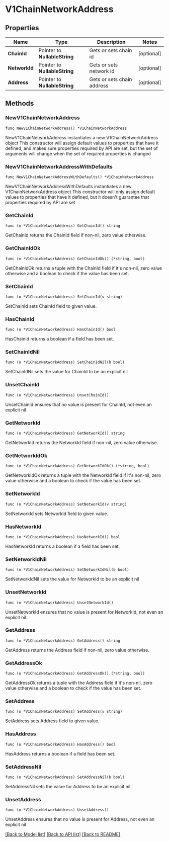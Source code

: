 # V1ChainNetworkAddress

## Properties

Name | Type | Description | Notes
------------ | ------------- | ------------- | -------------
**ChainId** | Pointer to **NullableString** | Gets or sets chain id | [optional] 
**NetworkId** | Pointer to **NullableString** | Gets or sets network id | [optional] 
**Address** | Pointer to **NullableString** | Gets or sets chain address | [optional] 

## Methods

### NewV1ChainNetworkAddress

`func NewV1ChainNetworkAddress() *V1ChainNetworkAddress`

NewV1ChainNetworkAddress instantiates a new V1ChainNetworkAddress object
This constructor will assign default values to properties that have it defined,
and makes sure properties required by API are set, but the set of arguments
will change when the set of required properties is changed

### NewV1ChainNetworkAddressWithDefaults

`func NewV1ChainNetworkAddressWithDefaults() *V1ChainNetworkAddress`

NewV1ChainNetworkAddressWithDefaults instantiates a new V1ChainNetworkAddress object
This constructor will only assign default values to properties that have it defined,
but it doesn't guarantee that properties required by API are set

### GetChainId

`func (o *V1ChainNetworkAddress) GetChainId() string`

GetChainId returns the ChainId field if non-nil, zero value otherwise.

### GetChainIdOk

`func (o *V1ChainNetworkAddress) GetChainIdOk() (*string, bool)`

GetChainIdOk returns a tuple with the ChainId field if it's non-nil, zero value otherwise
and a boolean to check if the value has been set.

### SetChainId

`func (o *V1ChainNetworkAddress) SetChainId(v string)`

SetChainId sets ChainId field to given value.

### HasChainId

`func (o *V1ChainNetworkAddress) HasChainId() bool`

HasChainId returns a boolean if a field has been set.

### SetChainIdNil

`func (o *V1ChainNetworkAddress) SetChainIdNil(b bool)`

 SetChainIdNil sets the value for ChainId to be an explicit nil

### UnsetChainId
`func (o *V1ChainNetworkAddress) UnsetChainId()`

UnsetChainId ensures that no value is present for ChainId, not even an explicit nil
### GetNetworkId

`func (o *V1ChainNetworkAddress) GetNetworkId() string`

GetNetworkId returns the NetworkId field if non-nil, zero value otherwise.

### GetNetworkIdOk

`func (o *V1ChainNetworkAddress) GetNetworkIdOk() (*string, bool)`

GetNetworkIdOk returns a tuple with the NetworkId field if it's non-nil, zero value otherwise
and a boolean to check if the value has been set.

### SetNetworkId

`func (o *V1ChainNetworkAddress) SetNetworkId(v string)`

SetNetworkId sets NetworkId field to given value.

### HasNetworkId

`func (o *V1ChainNetworkAddress) HasNetworkId() bool`

HasNetworkId returns a boolean if a field has been set.

### SetNetworkIdNil

`func (o *V1ChainNetworkAddress) SetNetworkIdNil(b bool)`

 SetNetworkIdNil sets the value for NetworkId to be an explicit nil

### UnsetNetworkId
`func (o *V1ChainNetworkAddress) UnsetNetworkId()`

UnsetNetworkId ensures that no value is present for NetworkId, not even an explicit nil
### GetAddress

`func (o *V1ChainNetworkAddress) GetAddress() string`

GetAddress returns the Address field if non-nil, zero value otherwise.

### GetAddressOk

`func (o *V1ChainNetworkAddress) GetAddressOk() (*string, bool)`

GetAddressOk returns a tuple with the Address field if it's non-nil, zero value otherwise
and a boolean to check if the value has been set.

### SetAddress

`func (o *V1ChainNetworkAddress) SetAddress(v string)`

SetAddress sets Address field to given value.

### HasAddress

`func (o *V1ChainNetworkAddress) HasAddress() bool`

HasAddress returns a boolean if a field has been set.

### SetAddressNil

`func (o *V1ChainNetworkAddress) SetAddressNil(b bool)`

 SetAddressNil sets the value for Address to be an explicit nil

### UnsetAddress
`func (o *V1ChainNetworkAddress) UnsetAddress()`

UnsetAddress ensures that no value is present for Address, not even an explicit nil

[[Back to Model list]](../README.md#documentation-for-models) [[Back to API list]](../README.md#documentation-for-api-endpoints) [[Back to README]](../README.md)


